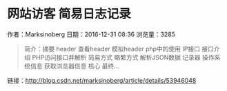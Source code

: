 # 网站访客 简易日志记录
作者：Marksinoberg
日期：2016-12-31 08:36
浏览量：3285
> 简介：摘要
header
查看header
模拟header
php中的使用
IP接口
接口介绍
PHP访问接口并解析
简易方式
略繁方式
解析JSON数据
记录器
操作系统信息
获取浏览器信息
核心
最终...

 链接：http://blog.csdn.net/marksinoberg/article/details/53946048
